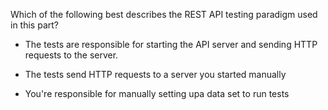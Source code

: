 Which of the following best describes the REST API testing paradigm used in this part?

- The tests are responsible for starting the API server and sending HTTP requests to the server.

- The tests send HTTP requests to a server you started manually

- You're responsible for manually setting upa data set to run tests